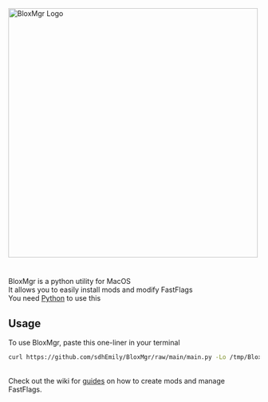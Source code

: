 <img src="https://github.com/sdhEmily/BloxMgr/assets/143989797/141e7f4c-4db3-4ec6-9a5e-a609ae8ffd57" alt="BloxMgr Logo" width="500"/>

# 

BloxMgr is a python utility for MacOS\
It allows you to easily install mods and modify FastFlags\
You need [Python](https://www.python.org/downloads/) to use this

## Usage

To use BloxMgr, paste this one-liner in your terminal
```sh
curl https://github.com/sdhEmily/BloxMgr/raw/main/main.py -Lo /tmp/BloxMgr.py && python3 /tmp/BloxMgr.py; rm /tmp/BloxMgr.py
```
\
Check out the wiki for [guides](https://github.com/sdhEmily/BloxMgr/wiki) on how to create mods and manage FastFlags.
